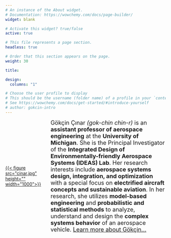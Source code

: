 ```yaml
---
# An instance of the About widget.
# Documentation: https://wowchemy.com/docs/page-builder/
widget: blank

# Activate this widget? true/false
active: true

# This file represents a page section.
headless: true

# Order that this section appears on the page.
weight: 30

title:

design:
  columns: "1"

# Choose the user profile to display
# This should be the username (folder name) of a profile in your `content/authors/` folder.
# See https://wowchemy.com/docs/get-started/#introduce-yourself
# author: gokcin-intro
---
```

<div style="display:flex;justify-content:center;align-items:center;column-gap:30px">
<a href="/authors/gokcin-cinar">{{< figure src="cinar.jpg" height="" width="1000">}}</a> <font size="4">Gökçin Çınar <i>(gok-chin chin-r)</i> is an <b>assistant professor of aerospace engineering</b> at the <b>University of Michigan</b>. She is the Principal Investigator of the <b>Integrated Design of Environmentally-friendly Aerospace Systems (IDEAS) Lab</b>. Her research interests include <b>aerospace systems design, integration, and optimization</b> with a special focus on <b>electrified aircraft concepts and sustainable aviation</b>. In her research, she utilizes <b>model-based engineering</b> and <b>probabilistic and statistical methods</b> to analyze, understand and design the <b>complex systems behavior</b> of an aerospace vehicle. <a href="/authors/gokcin-cinar">Learn more about Gökçin...</a></font>

